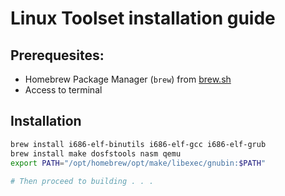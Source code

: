 # Linux Toolset installation guide  
  
## Prerequesites: 
- Homebrew Package Manager (`brew`) from [brew.sh](https://brew.sh)  
- Access to terminal  
  
## Installation
```sh
brew install i686-elf-binutils i686-elf-gcc i686-elf-grub
brew install make dosfstools nasm qemu
export PATH="/opt/homebrew/opt/make/libexec/gnubin:$PATH"
  
# Then proceed to building . . .
```
